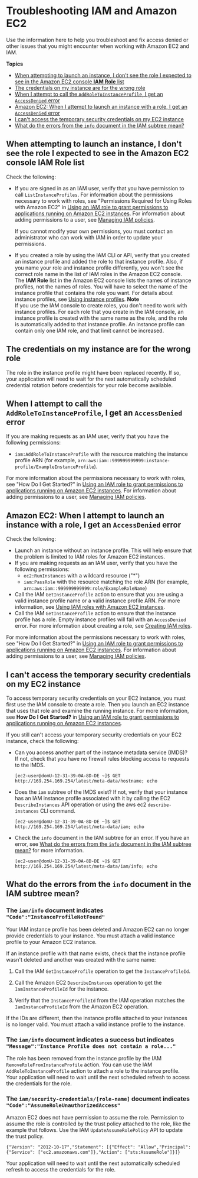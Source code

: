 # Troubleshooting IAM and Amazon EC2<a name="troubleshoot_iam-ec2"></a>

Use the information here to help you troubleshoot and fix access denied or other issues that you might encounter when working with Amazon EC2 and IAM\.

**Topics**
+ [When attempting to launch an instance, I don't see the role I expected to see in the Amazon EC2 console **IAM Role** list](#troubleshoot_iam-ec2_missingrole)
+ [The credentials on my instance are for the wrong role](#troubleshoot_iam-ec2_wrongrole)
+ [When I attempt to call the `AddRoleToInstanceProfile`, I get an `AccessDenied` error](#troubleshoot_iam-ec2_access-denied-adding-role)
+ [Amazon EC2: When I attempt to launch an instance with a role, I get an `AccessDenied` error](#troubleshoot_iam-ec2_access-denied-launch)
+ [I can't access the temporary security credentials on my EC2 instance](#troubleshoot_iam-ec2_no-keys)
+ [What do the errors from the `info` document in the IAM subtree mean?](#troubleshoot_iam-ec2_errors-info-doc)

## When attempting to launch an instance, I don't see the role I expected to see in the Amazon EC2 console **IAM Role** list<a name="troubleshoot_iam-ec2_missingrole"></a>

Check the following:
+ If you are signed in as an IAM user, verify that you have permission to call `ListInstanceProfiles`\. For information about the permissions necessary to work with roles, see "Permissions Required for Using Roles with Amazon EC2" in [Using an IAM role to grant permissions to applications running on Amazon EC2 instances](id_roles_use_switch-role-ec2.md)\. For information about adding permissions to a user, see [Managing IAM policies](access_policies_manage.md)\.

  If you cannot modify your own permissions, you must contact an administrator who can work with IAM in order to update your permissions\.
+ If you created a role by using the IAM CLI or API, verify that you created an instance profile and added the role to that instance profile\. Also, if you name your role and instance profile differently, you won't see the correct role name in the list of IAM roles in the Amazon EC2 console\. The **IAM Role** list in the Amazon EC2 console lists the names of instance profiles, not the names of roles\. You will have to select the name of the instance profile that contains the role you want\. For details about instance profiles, see [Using instance profiles](id_roles_use_switch-role-ec2_instance-profiles.md)\.
**Note**  
If you use the IAM console to create roles, you don't need to work with instance profiles\. For each role that you create in the IAM console, an instance profile is created with the same name as the role, and the role is automatically added to that instance profile\. An instance profile can contain only one IAM role, and that limit cannot be increased\.

## The credentials on my instance are for the wrong role<a name="troubleshoot_iam-ec2_wrongrole"></a>

The role in the instance profile might have been replaced recently\. If so, your application will need to wait for the next automatically scheduled credential rotation before credentials for your role become available\.

## When I attempt to call the `AddRoleToInstanceProfile`, I get an `AccessDenied` error<a name="troubleshoot_iam-ec2_access-denied-adding-role"></a>

If you are making requests as an IAM user, verify that you have the following permissions:
+ `iam:AddRoleToInstanceProfile` with the resource matching the instance profile ARN \(for example, `arn:aws:iam::999999999999:instance-profile/ExampleInstanceProfile`\)\. 

For more information about the permissions necessary to work with roles, see "How Do I Get Started?" in [Using an IAM role to grant permissions to applications running on Amazon EC2 instances](id_roles_use_switch-role-ec2.md)\. For information about adding permissions to a user, see [Managing IAM policies](access_policies_manage.md)\.

## Amazon EC2: When I attempt to launch an instance with a role, I get an `AccessDenied` error<a name="troubleshoot_iam-ec2_access-denied-launch"></a>

Check the following:
+ Launch an instance without an instance profile\. This will help ensure that the problem is limited to IAM roles for Amazon EC2 instances\.
+ If you are making requests as an IAM user, verify that you have the following permissions:
  + `ec2:RunInstances` with a wildcard resource \("\*"\)
  + `iam:PassRole` with the resource matching the role ARN \(for example, `arn:aws:iam::999999999999:role/ExampleRoleName`\)
+ Call the IAM `GetInstanceProfile` action to ensure that you are using a valid instance profile name or a valid instance profile ARN\. For more information, see [ Using IAM roles with Amazon EC2 instances](https://docs.aws.amazon.com/AWSEC2/latest/UserGuide/UsingIAM.html#UsingIAMrolesWithAmazonEC2Instances)\.
+ Call the IAM `GetInstanceProfile` action to ensure that the instance profile has a role\. Empty instance profiles will fail with an `AccessDenied` error\. For more information about creating a role, see [Creating IAM roles](id_roles_create.md)\.

For more information about the permissions necessary to work with roles, see "How Do I Get Started?" in [Using an IAM role to grant permissions to applications running on Amazon EC2 instances](id_roles_use_switch-role-ec2.md)\. For information about adding permissions to a user, see [Managing IAM policies](access_policies_manage.md)\. 

## I can't access the temporary security credentials on my EC2 instance<a name="troubleshoot_iam-ec2_no-keys"></a>

To access temporary security credentials on your EC2 instance, you must first use the IAM console to create a role\. Then you launch an EC2 instance that uses that role and examine the running instance\. For more information, see **How Do I Get Started?** in [Using an IAM role to grant permissions to applications running on Amazon EC2 instances](id_roles_use_switch-role-ec2.md)\.

If you still can't access your temporary security credentials on your EC2 instance, check the following:
+ Can you access another part of the instance metadata service \(IMDS\)? If not, check that you have no firewall rules blocking access to requests to the IMDS\.

  ```
  [ec2-user@domU-12-31-39-0A-8D-DE ~]$ GET http://169.254.169.254/latest/meta-data/hostname; echo
  ```
+ Does the `iam` subtree of the IMDS exist? If not, verify that your instance has an IAM instance profile associated with it by calling the EC2 `DescribeInstances` API operation or using the aws ec2 `describe-instances` CLI command\. 

  ```
  [ec2-user@domU-12-31-39-0A-8D-DE ~]$ GET http://169.254.169.254/latest/meta-data/iam; echo
  ```
+ Check the `info` document in the IAM subtree for an error\. If you have an error, see [What do the errors from the `info` document in the IAM subtree mean?](#troubleshoot_iam-ec2_errors-info-doc) for more information\.

  ```
  [ec2-user@domU-12-31-39-0A-8D-DE ~]$ GET http://169.254.169.254/latest/meta-data/iam/info; echo
  ```

## What do the errors from the `info` document in the IAM subtree mean?<a name="troubleshoot_iam-ec2_errors-info-doc"></a>

### The `iam/info` document indicates `"Code":"InstanceProfileNotFound"`<a name="troubleshoot_iam-ec2_errors-info-doc-profile-not-found"></a>

Your IAM instance profile has been deleted and Amazon EC2 can no longer provide credentials to your instance\. You must attach a valid instance profile to your Amazon EC2 instance\.

If an instance profile with that name exists, check that the instance profile wasn't deleted and another was created with the same name:

1. Call the IAM `GetInstanceProfile` operation to get the `InstanceProfileId`\.

1. Call the Amazon EC2 `DescribeInstances` operation to get the `IamInstanceProfileId` for the instance\.

1. Verify that the `InstanceProfileId` from the IAM operation matches the `IamInstanceProfileId` from the Amazon EC2 operation\.

If the IDs are different, then the instance profile attached to your instances is no longer valid\. You must attach a valid instance profile to the instance\. 

### The `iam/info` document indicates a success but indicates `"Message":"Instance Profile does not contain a role..."`<a name="troubleshoot_iam-ec2_errors-info-doc-no-role"></a>

The role has been removed from the instance profile by the IAM `RemoveRoleFromInstanceProfile` action\. You can use the IAM `AddRoleToInstanceProfile` action to attach a role to the instance profile\. Your application will need to wait until the next scheduled refresh to access the credentials for the role\. 

### The `iam/security-credentials/[role-name]` document indicates `"Code":"AssumeRoleUnauthorizedAccess"`<a name="troubleshoot_iam-ec2_errors-info-doc-unauthorized-access"></a>

Amazon EC2 does not have permission to assume the role\. Permission to assume the role is controlled by the trust policy attached to the role, like the example that follows\. Use the IAM `UpdateAssumeRolePolicy` API to update the trust policy\. 

```
{"Version": "2012-10-17","Statement": [{"Effect": "Allow","Principal": {"Service": ["ec2.amazonaws.com"]},"Action": ["sts:AssumeRole"]}]}
```

Your application will need to wait until the next automatically scheduled refresh to access the credentials for the role\.